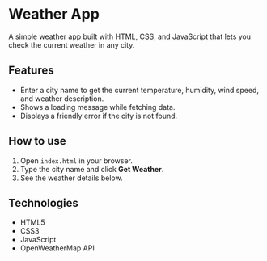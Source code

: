 # Weather App

A simple weather app built with HTML, CSS, and JavaScript that lets you check the current weather in any city.

## Features
- Enter a city name to get the current temperature, humidity, wind speed, and weather description.
- Shows a loading message while fetching data.
- Displays a friendly error if the city is not found.

## How to use
1. Open `index.html` in your browser.
2. Type the city name and click **Get Weather**.
3. See the weather details below.

## Technologies
- HTML5
- CSS3
- JavaScript
- OpenWeatherMap API


